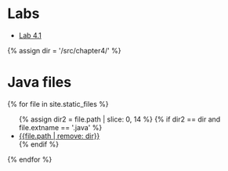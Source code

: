 # Labs
* [Lab 4.1](lab4-1.md)

{% assign dir = '/src/chapter4/' %}
# Java files
{% for file in site.static_files %}
<ul>
    {% assign dir2 = file.path | slice: 0, 14 %}
    {% if dir2 == dir and file.extname == '.java' %}
        <li>
            <div><a href="{{file.path}}">{{file.path | remove: dir}}</a></div>
        </li>
    {% endif %}
</ul>
{% endfor %}
